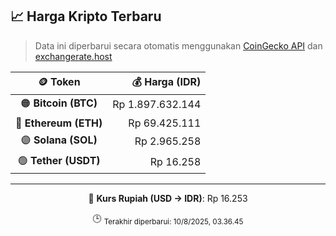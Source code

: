 

<!-- HARGA_KRIPTO -->
## 📈 Harga Kripto Terbaru

> Data ini diperbarui secara otomatis menggunakan [CoinGecko API](https://www.coingecko.com/) dan [exchangerate.host](https://exchangerate.host/)

<div align="center">

| 🪙 Token | 💰 Harga (IDR) |
|:------:|---------------:|
| 🟠 **Bitcoin (BTC)**   | Rp 1.897.632.144 |
| 🔵 **Ethereum (ETH)**  | Rp 69.425.111 |
| 🟣 **Solana (SOL)**    | Rp 2.965.258 |
| 🟢 **Tether (USDT)**   | Rp 16.258 |

---

💱 **Kurs Rupiah (USD → IDR)**: Rp 16.253

🕒 <sub>Terakhir diperbarui: 10/8/2025, 03.36.45</sub>

</div>
<!-- /HARGA_KRIPTO -->